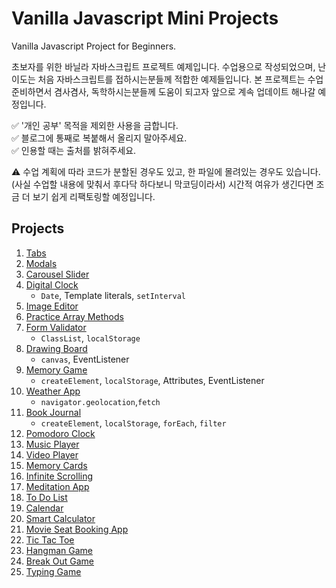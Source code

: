 # Vanilla Javascript Mini Projects

Vanilla Javascript Project for Beginners.  

초보자를 위한 바닐라 자바스크립트 프로젝트 예제입니다. 수업용으로 작성되었으며, 난이도는 처음 자바스크립트를 접하시는분들께 적합한 예제들입니다. 본 프로젝트는 수업 준비하면서 겸사겸사, 독학하시는분들께 도움이 되고자 앞으로 계속 업데이트 해나갈 예정입니다.

✅  '개인 공부' 목적을 제외한 사용을 금합니다.  
✅  블로그에 통째로 복붙해서 올리지 말아주세요.  
✅  인용할 때는 출처를 밝혀주세요.  

⚠️ 수업 계획에 따라 코드가 분할된 경우도 있고, 한 파일에 몰려있는 경우도 있습니다. (사실 수업할 내용에 맞춰서 후다닥 하다보니 막코딩이라서) 시간적 여유가 생긴다면 조금 더 보기 쉽게 리팩토링할 예정입니다.

## Projects

1. [Tabs]()
2. [Modals]()
3. [Carousel Slider]()
4. [Digital Clock](https://github.com/coach-oox/digital-clock)
    - `Date`, Template literals, `setInterval`
16. [Image Editor]()
17. [Practice Array Methods]()
18. [Form Validator](https://github.com/coach-oox/form-validation)
    - `ClassList`, `localStorage`
19. [Drawing Board](https://github.com/coach-oox/simple-drawing-board)
    - `canvas`, EventListener
20. [Memory Game](https://github.com/coach-oox/memory-game)
    - `createElement`, `localStorage`, Attributes, EventListener
21. [Weather App](https://github.com/coach-oox/weather-app)
    -  `navigator.geolocation`,`fetch`
22. [Book Journal](https://github.com/coach-oox/book-journal-app)
    - `createElement`, `localStorage`, `forEach`, `filter`
23. [Pomodoro Clock]()
24. [Music Player]()
25. [Video Player]()
26. [Memory Cards]()
27. [Infinite Scrolling]()
28. [Meditation App]()
29. [To Do List]()
30. [Calendar]()
31. [Smart Calculator]()
32. [Movie Seat Booking App]()
33. [Tic Tac Toe]()
34. [Hangman Game]()
35. [Break Out Game]()
36. [Typing Game]()
